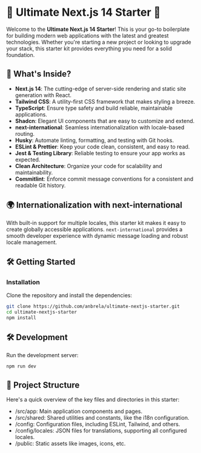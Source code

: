 # 🌟 Ultimate Next.js 14 Starter 🌟

Welcome to the **Ultimate Next.js 14 Starter**! This is your go-to boilerplate for building modern web applications with the latest and greatest technologies. Whether you're starting a new project or looking to upgrade your stack, this starter kit provides everything you need for a solid foundation.

## 🚀 What's Inside?

- **Next.js 14**: The cutting-edge of server-side rendering and static site generation with React.
- **Tailwind CSS**: A utility-first CSS framework that makes styling a breeze.
- **TypeScript**: Ensure type safety and build reliable, maintainable applications.
- **Shadcn**: Elegant UI components that are easy to customize and extend.
- **next-international**: Seamless internationalization with locale-based routing.
- **Husky**: Automate linting, formatting, and testing with Git hooks.
- **ESLint & Prettier**: Keep your code clean, consistent, and easy to read.
- **Jest & Testing Library**: Reliable testing to ensure your app works as expected.
- **Clean Architecture**: Organize your code for scalability and maintainability.
- **Commitlint**: Enforce commit message conventions for a consistent and readable Git history.

## 🌍 Internationalization with next-international

With built-in support for multiple locales, this starter kit makes it easy to create globally accessible applications. `next-international` provides a smooth developer experience with dynamic message loading and robust locale management.

## 🛠️ Getting Started

### Installation

Clone the repository and install the dependencies:

```bash
git clone https://github.com/anbrela/ultimate-nextjs-starter.git
cd ultimate-nextjs-starter
npm install
``` 


## 🛠️ Development
Run the development server:


```bash
npm run dev
```

## 📁 Project Structure

Here's a quick overview of the key files and directories in this starter:


- /src/app: Main application components and pages.
- /src/shared: Shared utilities and constants, like the i18n configuration.
- /config: Configuration files, including ESLint, Tailwind, and others.
- /config/locales: JSON files for translations, supporting all configured locales.
- /public: Static assets like images, icons, etc.